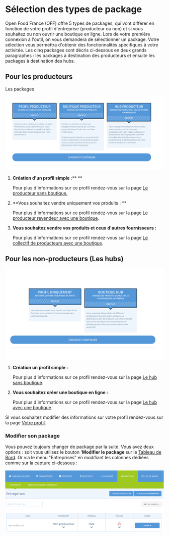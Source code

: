 # Sélection des types de package

Open Food France \(OFF\) offre 5 types de packages, qui vont différer en fonction de votre profil d'entreprise \(producteur ou non\) et si vous souhaitez ou non ouvrir une boutique en ligne. Lors de votre première connexion à l'outil, on vous demandera de sélectionner un package. Votre sélection vous permettra d'obtenir des fonctionnalités spécifiques à votre activitée. Les cinq packages sont décris ci-dessous en deux grands paragraphes : les packages à destination des producteurs et ensuite les packages à destination des hubs.

## Pour les producteurs

Les packages

![](../.gitbook/assets/image%20%2818%29.png)

1. **Création d'un profil simple** :** **

   Pour plus d'informations sur ce profil rendez-vous sur la page [Le producteur sans boutique.](../les-differents-profils-utilisateurs/le-producteur-sans-boutique.md)

2. **Vous souhaitez vendre uniquement vos produits : **

   Pour plus d'informations sur ce profil rendez-vous sur la page [Le producteur revendeur avec une boutique](../les-differents-profils-utilisateurs/le-producteur-revendeur-avec-une-boutique.md).

3. **Vous souhaitez vendre vos produits et ceux d'autres fournisseurs :**

   Pour plus d'informations sur ce profil rendez-vous sur la page [Le collectif de producteurs avec une boutique](../les-differents-profils-utilisateurs/le-collectif-de-producteurs-avec-une-boutique.md).

## Pour les non-producteurs \(Les hubs\)

![](../.gitbook/assets/image%20%2812%29.png)

1. **Création un profil simple :**

   Pour plus d'informations sur ce profil rendez-vous sur la page [Le hub sans boutique](../les-differents-profils-utilisateurs/le-hub-non-producteur-sans-boutique-en-ligne.md).

2. **Vous souhaitez créer une boutique en ligne :**

   Pour plus d'informations sur ce profil rendez-vous sur la page [Le hub avec une boutique](../les-differents-profils-utilisateurs/le-hub-non-producteur-avec-boutique-en-ligne.md).

SI vous souhaitez modifier des informations sur votre profil rendez-vous sur la page [Votre profil](../fonctionnalites-avancees/votre-profil/).

### Modifier son package

Vous pouvez toujours changer de package par la suite. Vous avez deux options : soit vous utilisez le bouton ‘**Modifier le package** sur le [Tableau de Bord](tableau-de-bord.md). Or via le menu "Entreprises" en modifiant les colonnes dédiées comme sur la capture ci-dessous : 

![](../.gitbook/assets/image%20%2815%29.png)

